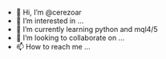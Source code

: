 - 👋 Hi, I’m @cerezoar
- 👀 I’m interested in ...
- 🌱 I’m currently learning python and mql4/5
- 💞️ I’m looking to collaborate on ...
- 📫 How to reach me ...

<!---
cerezoar/cerezoar is a ✨ special ✨ repository because its `README.md` (this file) appears on your GitHub profile.
You can click the Preview link to take a look at your changes.
--->
